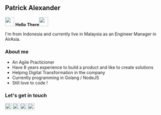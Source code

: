 ## Patrick Alexander
<p><img src="https://raw.githubusercontent.com/iampavangandhi/iampavangandhi/master/gifs/Hi.gif" width="30px"></h2>
<b>Hello There</b><img src="https://raw.githubusercontent.com/iampavangandhi/iampavangandhi/master/gifs/Hi.gif" width="30px"></h2>
</p>

I'm from Indonesia and currently live in Malaysia as an Engineer Manager in AirAsia.

### About me
- An Agile Practicioner
- Have 8 years experience to build a product and like to create solutions
- Helping Digital Transformation in the company
- Currently programming in Golang / NodeJS
- Still love to code !


### Let's get in touch
<a href="https://www.linkedin.com/in/patrickalexchan/">
  <img align="left" alt="Patrick's LinkedIn" width="22px" src="https://cdn.jsdelivr.net/npm/simple-icons@v3/icons/linkedin.svg" />
</a>
<a href="https://t.me/patrickalexchan">
  <img align="left" alt="Patrick's Telegram" width="22px" src="https://cdn.jsdelivr.net/npm/simple-icons@v3/icons/telegram.svg" />
</a>
<a href="https://www.hackerrank.com/patrickalexchan">
  <img align="left" alt="Patrick's Hackerrank" width="22px" src="https://cdn.jsdelivr.net/npm/simple-icons@v3/icons/hackerrank.svg" />
</a>
<a href="https://github.com/patrickalexchan">
  <img align="left" alt="Patrick's Github" width="22px" src="https://cdn.jsdelivr.net/npm/simple-icons@v3/icons/github.svg" />
</a>
